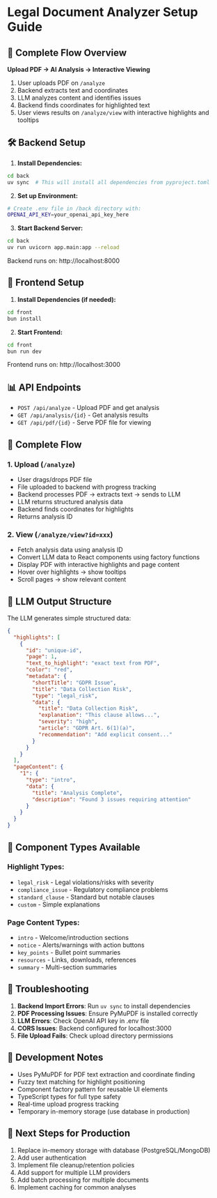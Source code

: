 # Legal Document Analyzer Setup Guide

## 🚀 Complete Flow Overview

**Upload PDF → AI Analysis → Interactive Viewing**

1. User uploads PDF on `/analyze`
2. Backend extracts text and coordinates
3. LLM analyzes content and identifies issues
4. Backend finds coordinates for highlighted text
5. User views results on `/analyze/view` with interactive highlights and tooltips

## 🛠️ Backend Setup

1. **Install Dependencies:**

```bash
cd back
uv sync  # This will install all dependencies from pyproject.toml
```

2. **Set up Environment:**

```bash
# Create .env file in /back directory with:
OPENAI_API_KEY=your_openai_api_key_here
```

3. **Start Backend Server:**

```bash
cd back
uv run uvicorn app.main:app --reload
```

Backend runs on: http://localhost:8000

## 🎯 Frontend Setup

1. **Install Dependencies (if needed):**

```bash
cd front
bun install
```

2. **Start Frontend:**

```bash
cd front
bun run dev
```

Frontend runs on: http://localhost:3000

## 📊 API Endpoints

- `POST /api/analyze` - Upload PDF and get analysis
- `GET /api/analysis/{id}` - Get analysis results
- `GET /api/pdf/{id}` - Serve PDF file for viewing

## 🔄 Complete Flow

### 1. Upload (`/analyze`)

- User drags/drops PDF file
- File uploaded to backend with progress tracking
- Backend processes PDF → extracts text → sends to LLM
- LLM returns structured analysis data
- Backend finds coordinates for highlights
- Returns analysis ID

### 2. View (`/analyze/view?id=xxx`)

- Fetch analysis data using analysis ID
- Convert LLM data to React components using factory functions
- Display PDF with interactive highlights and page content
- Hover over highlights → show tooltips
- Scroll pages → show relevant content

## 🧠 LLM Output Structure

The LLM generates simple structured data:

```json
{
  "highlights": [
    {
      "id": "unique-id",
      "page": 1,
      "text_to_highlight": "exact text from PDF",
      "color": "red",
      "metadata": {
        "shortTitle": "GDPR Issue",
        "title": "Data Collection Risk",
        "type": "legal_risk",
        "data": {
          "title": "Data Collection Risk",
          "explanation": "This clause allows...",
          "severity": "high",
          "article": "GDPR Art. 6(1)(a)",
          "recommendation": "Add explicit consent..."
        }
      }
    }
  ],
  "pageContent": {
    "1": {
      "type": "intro",
      "data": {
        "title": "Analysis Complete",
        "description": "Found 3 issues requiring attention"
      }
    }
  }
}
```

## 🎨 Component Types Available

### Highlight Types:

- `legal_risk` - Legal violations/risks with severity
- `compliance_issue` - Regulatory compliance problems
- `standard_clause` - Standard but notable clauses
- `custom` - Simple explanations

### Page Content Types:

- `intro` - Welcome/introduction sections
- `notice` - Alerts/warnings with action buttons
- `key_points` - Bullet point summaries
- `resources` - Links, downloads, references
- `summary` - Multi-section summaries

## 🚨 Troubleshooting

1. **Backend Import Errors**: Run `uv sync` to install dependencies
2. **PDF Processing Issues**: Ensure PyMuPDF is installed correctly
3. **LLM Errors**: Check OpenAI API key in .env file
4. **CORS Issues**: Backend configured for localhost:3000
5. **File Upload Fails**: Check upload directory permissions

## 🔧 Development Notes

- Uses PyMuPDF for PDF text extraction and coordinate finding
- Fuzzy text matching for highlight positioning
- Component factory pattern for reusable UI elements
- TypeScript types for full type safety
- Real-time upload progress tracking
- Temporary in-memory storage (use database in production)

## 🎯 Next Steps for Production

1. Replace in-memory storage with database (PostgreSQL/MongoDB)
2. Add user authentication
3. Implement file cleanup/retention policies
4. Add support for multiple LLM providers
5. Add batch processing for multiple documents
6. Implement caching for common analyses
